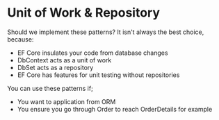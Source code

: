 # Unit of Work & Repository

Should we implement these patterns?
It isn't always the best choice, because:

- EF Core insulates your code from database changes
- DbContext acts as a unit of work
- DbSet acts as a repository
- EF Core has features for unit testing without repositories

You can use these patterns if;
- You want to application from ORM
- You ensure you go through Order to reach OrderDetails for example  